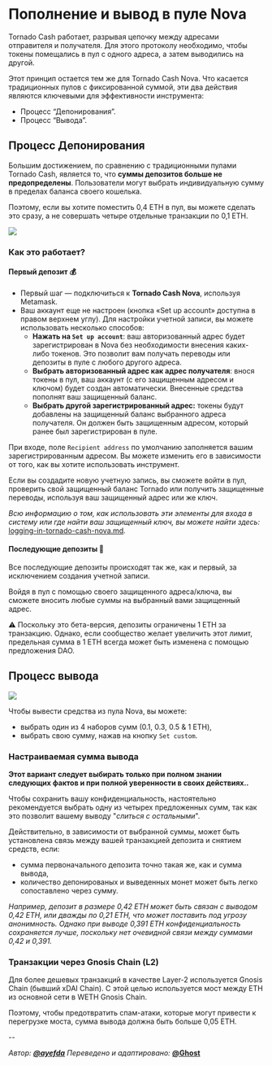# Пополнение и вывод в пуле Nova

Tornado Cash работает, разрывая цепочку между адресами отправителя и получателя. Для этого протоколу необходимо, чтобы токены помещались в пул с одного адреса, а затем выводились на другой.

Этот принцип остается тем же для Tornado Cash Nova. Что касается традиционных пулов с фиксированной суммой, эти два действия являются ключевыми для эффективности инструмента:

* Процесс “Депонирования”.
* Процесс “Вывода”.

## Процесс Депонирования <a href="#process-deponirovaniya" id="process-deponirovaniya"></a>

Большим достижением, по сравнению с традиционными пулами Tornado Cash, является то, что **суммы депозитов больше не предопределены**. Пользователи могут выбрать индивидуальную сумму в пределах баланса своего кошелька.

Поэтому, если вы хотите поместить 0,4 ETH в пул, вы можете сделать это сразу, а не совершать четыре отдельные транзакции по 0,1 ETH.

![](https://i.imgur.com/rqmzdgG.gif)

### Как это работает? <a href="#kak-eto-rabotaet" id="kak-eto-rabotaet"></a>

#### **Первый депозит 💰**

* Первый шаг — подключиться к **Tornado Cash Nova**, используя Metamask.
* Ваш аккаунт еще не настроен (кнопка «Set up account» доступна в правом верхнем углу). Для настройки учетной записи, вы можете использовать несколько способов:
  * **Нажать на `Set up account`**: ваш авторизованный адрес будет зарегистрирован в Nova без необходимости внесения каких-либо токенов. Это позволит вам получать переводы или депозиты в пуле с любого другого адреса.
  * **Выбрать авторизованный адрес как адрес получателя**: внося токены в пул, ваш аккаунт (с его защищенным адресом и ключом) будет создан автоматически. Внесенные средства пополнят ваш защищенный баланс.
  * **Выбрать другой зарегистрированный адрес:** токены будут добавлены на защищенный баланс выбранного адреса получателя. Он должен быть защищенным адресом, который ранее был зарегистрирован в пуле.

При входе, поле `Recipient address` по умолчанию заполняется вашим зарегистрированным адресом. Вы можете изменить его в зависимости от того, как вы хотите использовать инструмент.

Если вы создадите новую учетную запись, вы сможете войти в пул, проверить свой защищенный баланс Tornado или получить защищенные переводы, используя ваш защищенный адрес или же ключ.

_Всю информацию о том, как использовать эти элементы для входа в систему или где найти ваш защищенный ключ, вы можете найти здесь:_ [logging-in-tornado-cash-nova.md](logging-in-tornado-cash-nova.md "mention")_._

#### **Последующие депозиты 💸**

Все последующие депозиты происходят так же, как и первый, за исключением создания учетной записи.

Войдя в пул с помощью своего защищенного адреса/ключа, вы сможете вносить любые суммы на выбранный вами защищенный адрес.

⚠️ Поскольку это бета-версия, депозиты ограничены 1 ETH за транзакцию. Однако, если сообщество желает увеличить этот лимит, предельная сумма в 1 ETH всегда может быть изменена с помощью предложения DAO.


## Процесс вывода <a href="#process-vivoda" id="process-vivoda"></a>

![](https://i.imgur.com/qn9eJXS.gif)

Чтобы вывести средства из пула Nova, вы можете:

* выбрать один из 4 наборов сумм (0.1, 0.3, 0.5 & 1 ETH),
* выбрать свою сумму, нажав на кнопку `Set custom`.

### Настраиваемая сумма вывода <a href="#nastraivaiema-summa" id="nastraivaiema-summa"></a>

**Этот вариант следует выбирать только при полном знании следующих фактов и при полной уверенности в своих действиях..**

Чтобы сохранить вашу конфиденциальность, настоятельно рекомендуется выбрать одну из четырех предложенных сумм, так как это позволит вашему выводу "_слиться с остальными_".

Действительно, в зависимости от выбранной суммы, может быть установлена связь между вашей транзакцией депозита и снятием средств, если:

* сумма первоначального депозита точно такая же, как и сумма вывода,
* количество депонированых и выведенных монет может быть легко сопоставлено через сумму.

_Например, депозит в размере 0,42 ETH может быть связан с выводом 0,42 ETH, или дважды по 0,21 ETH, что может поставить под угрозу анонимность. Однако при выводе 0,391 ETH конфиденциальность сохраняется лучше, поскольку нет очевидной связи между суммами 0,42 и 0,391._

### Транзакции через Gnosis Chain (L2) <a href="#transctions-cherez-gnosis-chain-l2" id="transctions-cherez-gnosis-chain-l2"></a>

Для более дешевых транзакций в качестве Layer-2 используется Gnosis Chain (бывший xDAI Chain). С этой целью используется мост между ETH из основной сети в WETH Gnosis Chain.

Поэтому, чтобы предотвратить спам-атаки, которые могут привести к перегрузке моста, сумма вывода должна быть больше 0,05 ETH.

--

_Автор:_ [_**@ayefda**_](https://torn.community/u/ayefda)
_Переведено и адаптировано:_ [**@Ghost**](https://torn.community/u/ghost)